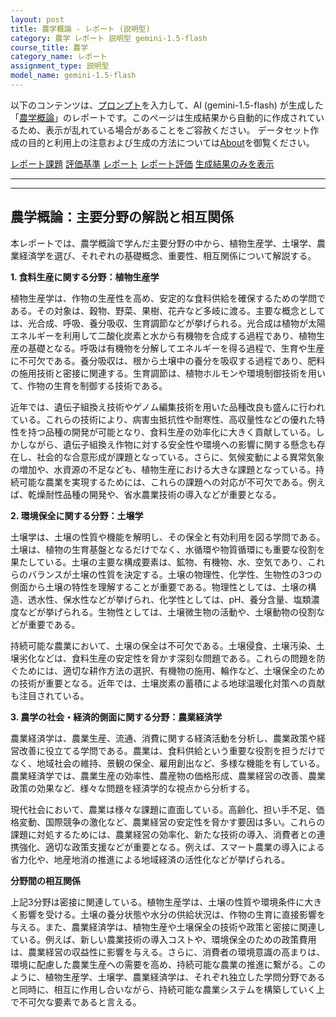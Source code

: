 ```yaml
---
layout: post
title: 農学概論 - レポート (説明型)
category: 農学 レポート 説明型 gemini-1.5-flash
course_title: 農学
category_name: レポート
assignment_type: 説明型
model_name: gemini-1.5-flash
---
```


以下のコンテンツは、[プロンプト](https://github.com/takedatoshiyuki/synthetic_assignments/tree/main/generated/農学/gemini-1.5-flash/prompt_レポート-説明型.md)を入力して、AI (gemini-1.5-flash) が生成した「[農学概論](/contents/農学/)」のレポートです。このページは生成結果から自動的に作成されているため、表示が乱れている場合があることをご容赦ください。
データセット作成の目的と利用上の注意および生成の方法については[About](/About)を御覧ください。

[レポート課題](../レポート課題-説明型)
[評価基準](../評価基準-説明型)
[レポート](../レポート-説明型)
[レポート評価](../レポート評価-説明型)
[生成結果のみを表示](https://github.com/takedatoshiyuki/synthetic_assignments/tree/main/generated/農学/gemini-1.5-flash/レポート-説明型.md)
  

***
***
  
## 農学概論：主要分野の解説と相互関係

本レポートでは、農学概論で学んだ主要分野の中から、植物生産学、土壌学、農業経済学を選び、それぞれの基礎概念、重要性、相互関係について解説する。

**1. 食料生産に関する分野：植物生産学**

植物生産学は、作物の生産性を高め、安定的な食料供給を確保するための学問である。その対象は、穀物、野菜、果樹、花卉など多岐に渡る。主要な概念としては、光合成、呼吸、養分吸収、生育調節などが挙げられる。光合成は植物が太陽エネルギーを利用して二酸化炭素と水から有機物を合成する過程であり、植物生産の基礎となる。呼吸は有機物を分解してエネルギーを得る過程で、生育や生産に不可欠である。養分吸収は、根から土壌中の養分を吸収する過程であり、肥料の施用技術と密接に関連する。生育調節は、植物ホルモンや環境制御技術を用いて、作物の生育を制御する技術である。

近年では、遺伝子組換え技術やゲノム編集技術を用いた品種改良も盛んに行われている。これらの技術により、病害虫抵抗性や耐寒性、高収量性などの優れた特性を持つ品種の開発が可能となり、食料生産の効率化に大きく貢献している。しかしながら、遺伝子組換え作物に対する安全性や環境への影響に関する懸念も存在し、社会的な合意形成が課題となっている。さらに、気候変動による異常気象の増加や、水資源の不足なども、植物生産における大きな課題となっている。持続可能な農業を実現するためには、これらの課題への対応が不可欠である。例えば、乾燥耐性品種の開発や、省水農業技術の導入などが重要となる。


**2. 環境保全に関する分野：土壌学**

土壌学は、土壌の性質や機能を解明し、その保全と有効利用を図る学問である。土壌は、植物の生育基盤となるだけでなく、水循環や物質循環にも重要な役割を果たしている。土壌の主要な構成要素は、鉱物、有機物、水、空気であり、これらのバランスが土壌の性質を決定する。土壌の物理性、化学性、生物性の3つの側面から土壌の特性を理解することが重要である。物理性としては、土壌の構造、透水性、保水性などが挙げられ、化学性としては、pH、養分含量、塩類濃度などが挙げられる。生物性としては、土壌微生物の活動や、土壌動物の役割などが重要である。

持続可能な農業において、土壌の保全は不可欠である。土壌侵食、土壌汚染、土壌劣化などは、食料生産の安定性を脅かす深刻な問題である。これらの問題を防ぐためには、適切な耕作方法の選択、有機物の施用、輪作など、土壌保全のための技術が重要となる。近年では、土壌炭素の蓄積による地球温暖化対策への貢献も注目されている。


**3. 農学の社会・経済的側面に関する分野：農業経済学**

農業経済学は、農業生産、流通、消費に関する経済活動を分析し、農業政策や経営改善に役立てる学問である。農業は、食料供給という重要な役割を担うだけでなく、地域社会の維持、景観の保全、雇用創出など、多様な機能を有している。農業経済学では、農業生産の効率性、農産物の価格形成、農業経営の改善、農業政策の効果など、様々な問題を経済学的な視点から分析する。

現代社会において、農業は様々な課題に直面している。高齢化、担い手不足、価格変動、国際競争の激化など、農業経営の安定性を脅かす要因は多い。これらの課題に対処するためには、農業経営の効率化、新たな技術の導入、消費者との連携強化、適切な政策支援などが重要となる。例えば、スマート農業の導入による省力化や、地産地消の推進による地域経済の活性化などが挙げられる。


**分野間の相互関係**

上記3分野は密接に関連している。植物生産学は、土壌の性質や環境条件に大きく影響を受ける。土壌の養分状態や水分の供給状況は、作物の生育に直接影響を与える。また、農業経済学は、植物生産や土壌保全の技術や政策と密接に関連している。例えば、新しい農業技術の導入コストや、環境保全のための政策費用は、農業経営の収益性に影響を与える。さらに、消費者の環境意識の高まりは、環境に配慮した農業生産への需要を高め、持続可能な農業の推進に繋がる。このように、植物生産学、土壌学、農業経済学は、それぞれ独立した学問分野であると同時に、相互に作用し合いながら、持続可能な農業システムを構築していく上で不可欠な要素であると言える。
